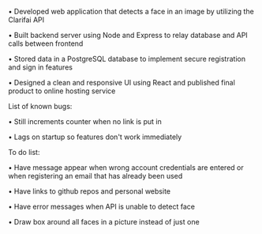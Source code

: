 •	Developed web application that detects a face in an image by utilizing the Clarifai API

•	Built backend server using Node and Express to relay database and API calls between frontend

•	Stored data in a PostgreSQL database to implement secure registration and sign in features

•	Designed a clean and responsive UI using React and published final product to online hosting service

List of known bugs:

•	Still increments counter when no link is put in

•	Lags on startup so features don't work immediately

To do list:

•	Have message appear when wrong account credentials are entered or when registering an email that has already been used

•	Have links to github repos and personal website

•	Have error messages when API is unable to detect face

•	Draw box around all faces in a picture instead of just one



